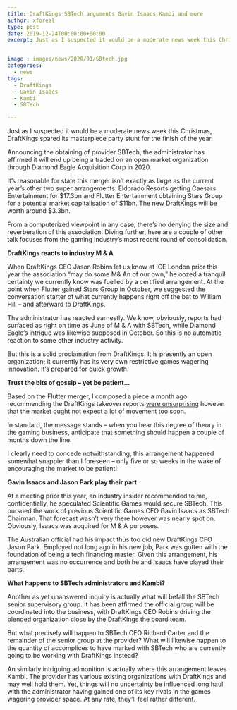 ```yaml
---
title: DraftKings SBTech arguments Gavin Isaacs Kambi and more
author: xforeal 
type: post
date: 2019-12-24T00:00:00+00:00
excerpt: Just as I suspected it would be a moderate news week this Christmas, DraftKings spared its masterpiece party stunt for the finish of the year


image : images/news/2020/01/SBtech.jpg
categories:
  - news
tags:
  - DraftKings
  - Gavin Isaacs
  - Kambi
  - SBTech

---
```

Just as I suspected it would be a moderate news week this Christmas, DraftKings spared its masterpiece party stunt for the finish of the year.

Announcing the obtaining of provider SBTech, the administrator has affirmed it will end up being a traded on an open market organization through Diamond Eagle Acquisition Corp in 2020.

It&rsquo;s reasonable for state this merger isn&#8217;t exactly as large as the current year&#8217;s other two super arrangements: Eldorado Resorts getting Caesars Entertainment for $17.3bn and Flutter Entertainment obtaining Stars Group for a potential market capitalisation of $11bn. The new DraftKings will be worth around $3.3bn.

From a computerized viewpoint in any case, there&rsquo;s no denying the size and reverberation of this association. Diving further, here are a couple of other talk focuses from the gaming industry&rsquo;s most recent round of consolidation.

**DraftKings reacts to industry M & A**

When DraftKings CEO Jason Robins let us know at ICE London prior this year the association &#8220;may do some M& An of our own,&#8221; he oozed a tranquil certainty we currently know was fuelled by a certified arrangement. At the point when Flutter gained Stars Group in October, we suggested the conversation starter of what currently happens right off the bat to William Hill &ndash; and afterward to DraftKings.

The administrator has reacted earnestly. We know, obviously, reports had surfaced as right on time as June of M & A with SBTech, while Diamond Eagle&rsquo;s intrigue was likewise supposed in October. So this is no automatic reaction to some other industry activity.

But this is a solid proclamation from DraftKings. It is presently an open organization; it currently has its very own restrictive games wagering innovation. It&rsquo;s prepared for quick growth.

**Trust the bits of gossip &ndash; yet be patient&hellip;**

Based on the Flutter merger, I composed a piece a month ago recommending the DraftKings takeover reports <a href="https://www.gamblinginsider.com/news/8131/draftkings-takeover-reports-obvious yet dont-expect-an excessive amount of too early" target="_blank" rel="noopener noreferrer">were unsurprising</a> however that the market ought not expect a lot of movement too soon.

In standard, the message stands &ndash; when you hear this degree of theory in the gaming business, anticipate that something should happen a couple of months down the line.

I clearly need to concede notwithstanding, this arrangement happened somewhat snappier than I foreseen &ndash; only five or so weeks in the wake of encouraging the market to be patient!

**Gavin Isaacs and Jason Park play their part**

At a meeting prior this year, an industry insider recommended to me, confidentially, he speculated Scientific Games would secure SBTech. This pursued the work of previous Scientific Games CEO Gavin Isaacs as SBTech Chairman. That forecast wasn&rsquo;t very there however was nearly spot on. Obviously, Isaacs was acquired for M & A purposes.

The Australian official had his impact thus too did new DraftKings CFO Jason Park. Employed not long ago in his new job, Park was gotten with the foundation of being a tech financing master. Given this arrangement, his arrangement was no occurrence and both he and Isaacs have played their parts.

**What happens to SBTech administrators and Kambi?**

Another as yet unanswered inquiry is actually what will befall the SBTech senior supervisory group. It has been affirmed the official group will be coordinated into the business, with DraftKings CEO Robins driving the blended organization close by the DraftKings the board team.

But what precisely will happen to SBTech CEO Richard Carter and the remainder of the senior group at the provider? What will likewise happen to the quantity of accomplices to have marked with SBTech who are currently going to be working with DraftKings instead?

An similarly intriguing admonition is actually where this arrangement leaves Kambi. The provider has various existing organizations with DraftKings and may well hold them. Yet, things will no uncertainty be influenced long haul with the administrator having gained one of its key rivals in the games wagering provider space. At any rate, they&rsquo;ll feel rather different.